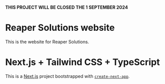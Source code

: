 **__THIS PROJECT WILL BE CLOSED THE 1 SEPTEMBER 2024__**

# Reaper Solutions website

This is the website for Reaper Solutions.

# Next.js + Tailwind CSS + TypeScript

This is a [Next.js](https://nextjs.org/) project bootstrapped
with [`create-next-app`](https://github.com/vercel/next.js/tree/canary/packages/create-next-app).

